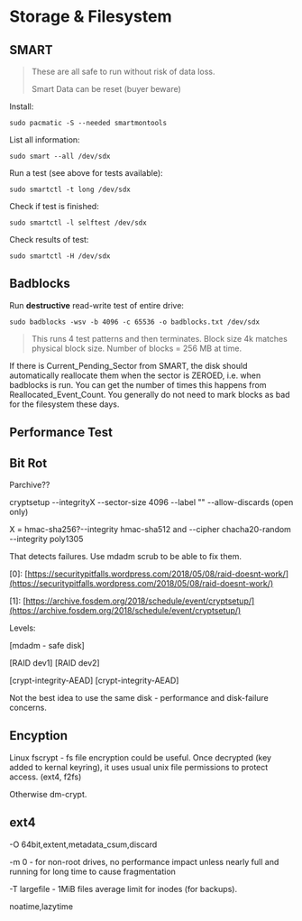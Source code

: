 # Storage & Filesystem

## SMART

> These are all safe to run without risk of data loss.
>
> Smart Data can be reset \(buyer beware\)

Install:

```
sudo pacmatic -S --needed smartmontools
```

List all information:

```
sudo smart --all /dev/sdx
```

Run a test \(see above for tests available\):

```
sudo smartctl -t long /dev/sdx
```

Check if test is finished:

```
sudo smartctl -l selftest /dev/sdx
```

Check results of test:

```
sudo smartctl -H /dev/sdx
```

## Badblocks

Run **destructive** read-write test of entire drive:

```
sudo badblocks -wsv -b 4096 -c 65536 -o badblocks.txt /dev/sdx
```

> This runs 4 test patterns and then terminates. Block size 4k matches physical block size. Number of blocks = 256 MB at time.

If there is Current\_Pending\_Sector from SMART, the disk should automatically reallocate them when the sector is ZEROED, i.e. when badblocks is run. You can get the number of times this happens from Reallocated\_Event\_Count. You generally do not need to mark blocks as bad for the filesystem these days.

## Performance Test

## Bit Rot

Parchive??

cryptsetup --integrityX  --sector-size 4096 --label "" --allow-discards \(open only\)

X = hmac-sha256?--integrity hmac-sha512 and --cipher chacha20-random --integrity poly1305

That detects failures. Use mdadm scrub to be able to fix them.

\[0\]: [https://securitypitfalls.wordpress.com/2018/05/08/raid-doesnt-work/](https://securitypitfalls.wordpress.com/2018/05/08/raid-doesnt-work/)

\[1\]: [https://archive.fosdem.org/2018/schedule/event/cryptsetup/](https://archive.fosdem.org/2018/schedule/event/cryptsetup/)

Levels:

\[mdadm - safe disk\]

\[RAID dev1\] \[RAID dev2\]

\[crypt-integrity-AEAD\] \[crypt-integrity-AEAD\]

Not the best idea to use the same disk - performance and disk-failure concerns.

## Encyption

Linux fscrypt - fs file encryption could be useful. Once decrypted \(key added to kernal keyring\), it uses usual unix file permissions to protect access. \(ext4, f2fs\)

Otherwise dm-crypt.

## ext4

-O 64bit,extent,metadata\_csum,discard

-m 0 - for non-root drives, no performance impact unless nearly full and running for long time to cause fragmentation

-T largefile - 1MiB files average limit for inodes \(for backups\).

noatime,lazytime

